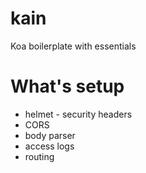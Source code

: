 # kain
 Koa boilerplate with essentials

# What's setup
 * helmet - security headers
 * CORS
 * body parser
 * access logs
 * routing
 
